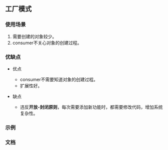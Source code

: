 ## 工厂模式

### 使用场景

1. 需要创建的对象较少。
2. consumer不关心对象的创建过程。

### 优缺点
* 优点
  * consumer不需要知道对象的创建过程。
  * 扩展性好。

* 缺点
  * 违反**开放-封闭原则**，每次需要添加新功能时，都需要修改代码，增加系统复杂性。

### 示例

### 文档